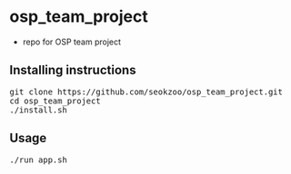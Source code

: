 # osp_team_project
* repo for OSP team project  

## Installing instructions
<pre>
git clone https://github.com/seokzoo/osp_team_project.git
cd osp_team_project
./install.sh
</pre>

## Usage
<pre>
./run_app.sh
</pre>
